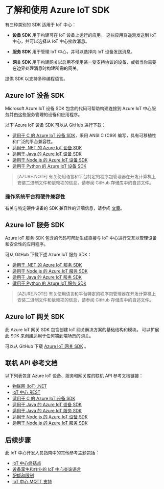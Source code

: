 <properties
    pageTitle="了解 Azure IoT SDK | Azure"
    description="开发人员指南 - 介绍了相关链接，其指向可用于构建设备应用和后端应用的各种 Azure IoT 设备和服务 SDK。"
    services="iot-hub"
    documentationcenter=""
    author="dominicbetts"
    manager="timlt"
    editor=""
    translationtype="Human Translation" />
<tags
    ms.assetid="c5c9a497-bb03-4301-be2d-00edfb7d308f"
    ms.service="iot-hub"
    ms.devlang="multiple"
    ms.topic="article"
    ms.tgt_pltfrm="na"
    ms.workload="na"
    ms.date="03/24/2017"
    wacn.date="05/08/2017"
    ms.author="dobett"
    ms.custom="H1Hack27Feb2017"
    ms.sourcegitcommit="2c4ee90387d280f15b2f2ed656f7d4862ad80901"
    ms.openlocfilehash="e21de76c8bde13814e4347330c819e9c87b86c90"
    ms.lasthandoff="04/28/2017" />

# <a name="understand-and-use-azure-iot-sdks"></a>了解和使用 Azure IoT SDK

有三种类别的 SDK 适用于 IoT 中心：

* **设备 SDK** 用于构建可在 IoT 设备上运行的应用。 这些应用将遥测发送到 IoT 中心，并可以选择从 IoT 中心接收消息。

* **服务 SDK** 用于管理 IoT 中心，并可以选择向 IoT 设备发送消息。

* **网关 SDK** 用于构建网关以启用不使用某一受支持协议的设备，或者当你需要在边界处理消息时构建所需的网关。

提供 SDK 以支持多种编程语言。

## <a name="azure-iot-device-sdks"></a>Azure IoT 设备 SDK

Microsoft Azure IoT 设备 SDK 包含的代码可帮助构建连接到 Azure IoT 中心服务并由这些服务管理的设备和应用程序。

以下 Azure IoT 设备 SDK 可以从 GitHub 进行下载：

- [适用于 C 的 Azure IoT 设备 SDK][lnk-c-device-sdk]，采用 ANSI C (C99) 编写，具有可移植性和广泛的平台兼容性。
- [适用于 .NET 的 Azure IoT 设备 SDK][lnk-dotnet-device-sdk]
- [适用于 Java 的 Azure IoT 设备 SDK][lnk-java-device-sdk]
- [适用于 Node.js 的 Azure IoT 设备 SDK][lnk-node-device-sdk]
- [适用于 Python 的 Azure IoT 设备 SDK][lnk-python-device-sdk]

> [AZURE.NOTE]
> 有关使用语言和平台特定的程序包管理器在开发计算机上安装二进制文件和依赖项的信息，请参阅 GitHub 存储库中的自述文件。
> 
> 

### <a name="os-platform-and-hardware-compatibility"></a>操作系统平台和硬件兼容性

有关与特定硬件设备的 SDK 兼容性的详细信息，请参阅 [文章][lnk-certified]。

## <a name="azure-iot-service-sdks"></a>Azure IoT 服务 SDK

Azure IoT 服务 SDK 包含的代码可帮助生成直接与 IoT 中心进行交互以管理设备和安全性的应用程序。

可从 GitHub 下载下述 Azure IoT 服务 SDK：

- [适用于 .NET 的 Azure IoT 服务 SDK][lnk-dotnet-service-sdk]
- [适用于 Node.js 的 Azure IoT 服务 SDK][lnk-node-service-sdk]
- [适用于 Java 的 Azure IoT 服务 SDK][lnk-java-service-sdk]
- [适用于 Python 的 Azure IoT 服务 SDK][lnk-python-service-sdk]

> [AZURE.NOTE]
> 有关使用语言和平台特定的程序包管理器在开发计算机上安装二进制文件和依赖项的信息，请参阅 GitHub 存储库中的自述文件。
> 
> 

## <a name="azure-iot-gateway-sdks"></a>Azure IoT 网关 SDK

此 Azure IoT 网关 SDK 包含创建 IoT 网关解决方案的基础结构和模块。 可以扩展此 SDK 来创建适用于任何端到端场景的网关。

可以从 GitHub 下载 [Azure IoT 网关 SDK][lnk-gateway-sdk] 。

## <a name="online-api-reference-documentation"></a>联机 API 参考文档
以下列表包含 Azure IoT 设备、服务和网关库的联机 API 参考文档链接：

- [物联网 (IoT) .NET][lnk-dotnet-ref]
- [IoT 中心 REST][lnk-rest-ref]
- [适用于 C 的 Azure IoT 设备 SDK][lnk-c-ref]
- [适用于 Java 的 Azure IoT 设备 SDK][lnk-java-ref]
- [适用于 Java 的 Azure IoT 服务 SDK][lnk-java-service-ref]
- [适用于 Node.js 的 Azure IoT 设备 SDK][lnk-node-ref]
- [适用于 Node.js 的 Azure IoT 服务 SDK][lnk-node-service-ref]


## <a name="next-steps"></a>后续步骤
此 IoT 中心开发人员指南中的其他参考主题包括：

- [IoT 中心终结点][lnk-devguide-endpoints]
- [设备孪生和作业的 IoT 中心查询语言][lnk-devguide-query]
- [配额和限制][lnk-devguide-quotas]
- [IoT 中心 MQTT 支持][lnk-devguide-mqtt]

<!-- Links and images -->


[lnk-c-device-sdk]: https://github.com/Azure/azure-iot-sdk-c
[lnk-dotnet-device-sdk]: https://github.com/Azure/azure-iot-sdk-csharp/tree/master/device
[lnk-java-device-sdk]: https://github.com/Azure/azure-iot-sdk-java/tree/master/device
[lnk-dotnet-service-sdk]: https://github.com/Azure/azure-iot-sdk-csharp/tree/master/service
[lnk-java-service-sdk]: https://github.com/Azure/azure-iot-sdk-java/tree/master/service
[lnk-node-device-sdk]: https://github.com/Azure/azure-iot-sdk-node/tree/master/device
[lnk-node-service-sdk]: https://github.com/Azure/azure-iot-sdk-node/tree/master/service
[lnk-python-device-sdk]: https://github.com/Azure/azure-iot-sdk-python/tree/master/device
[lnk-python-service-sdk]: https://github.com/Azure/azure-iot-sdk-python/tree/master/service
[lnk-compatibility]: /documentation/articles/iot-hub-tested-configurations/
[lnk-gateway-sdk]: https://github.com/Azure/azure-iot-gateway-sdk

[lnk-dotnet-ref]: https://docs.microsoft.com/dotnet/api/microsoft.azure.devices
[lnk-c-ref]: https://azure.github.io/azure-iot-sdk-c/index.html
[lnk-java-ref]: https://docs.microsoft.com/java/api/com.microsoft.azure.sdk.iot.device
[lnk-node-ref]: https://azure.github.io/azure-iot-sdk-node/azure-iot-device/1.1.9/index.html
[lnk-rest-ref]: https://docs.microsoft.com/zh-cn/rest/api/iothub/
[lnk-java-service-ref]: https://docs.microsoft.com/java/api/com.microsoft.azure.sdk.iot.service.auth
[lnk-node-service-ref]: https://azure.github.io/azure-iot-sdk-node/azure-iothub/1.1.9/index.html


[lnk-devguide-endpoints]: /documentation/articles/iot-hub-devguide-endpoints/
[lnk-devguide-quotas]: /documentation/articles/iot-hub-devguide-quotas-throttling/
[lnk-devguide-query]: /documentation/articles/iot-hub-devguide-query-language/
[lnk-devguide-mqtt]: /documentation/articles/iot-hub-mqtt-support/
[lnk-certified]: /documentation/articles/iot-hub-tested-configurations/

<!--Update_Description:update wording and link references-->